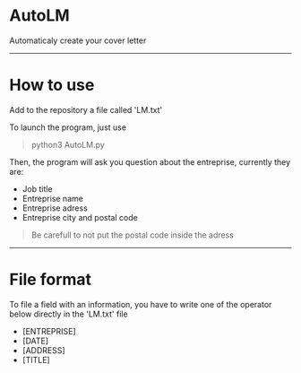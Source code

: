 # AutoLM
Automaticaly create your cover letter

---

# How to use
Add to the repository a file called 'LM.txt'

To launch the program, just use
> python3 AutoLM.py

Then, the program will ask you question about the entreprise, currently they are:

- Job title
- Entreprise name
- Entreprise adress
- Entreprise city and postal code

> Be carefull to not put the postal code inside the adress

---

# File format

To file a field with an information, you have to write one of the operator below directly in the 'LM.txt' file

- [ENTREPRISE]
- [DATE]
- [ADDRESS]
- [TITLE]

